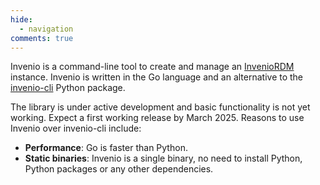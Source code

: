 ```yaml
---
hide:
  - navigation
comments: true
---
```


Invenio is a command-line tool to create and manage an [InvenioRDM](https://inveniordm.docs.cern.ch/) instance. Invenio is written in the Go language and an alternative to the [invenio-cli](https://github.com/inveniosoftware/invenio-cli) Python package. 

The library is under active development and basic functionality is not yet working. Expect a first working release by March 2025. Reasons to use Invenio over invenio-cli include:

- **Performance**: Go is faster than Python.
- **Static binaries**: Invenio is a single binary, no need to install Python, Python packages or any other dependencies.
